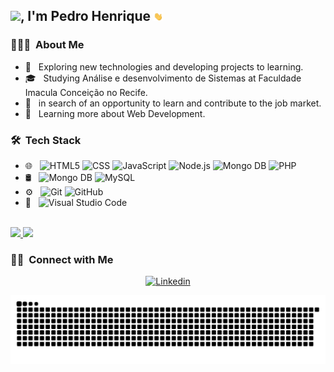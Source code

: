 <h2> <img  width=20% src="https://media4.giphy.com/media/OnnUZxcHsbBN6/giphy.gif?cid=ecf05e47247ywppsho5b3uzs9bh29hlgsdcm0ic94gf5fa26&rid=giphy.gif&ct=g">, I'm Pedro Henrique  <img width=3% src="https://raw.githubusercontent.com/ABSphreak/ABSphreak/master/gifs/Hi.gif">
 </h2> 
<h3> 👨🏻‍💻 &nbsp;About Me </h3>

- 🤔 &nbsp; Exploring new technologies and developing projects to learning.
- 🎓 &nbsp; Studying Análise e desenvolvimento de Sistemas at Faculdade Imacula Conceição no Recife.
- 💼 &nbsp; in search of an opportunity to learn and contribute to the job market.
- 🌱 &nbsp; Learning more about Web Development.

<h3> 🛠 &nbsp;Tech Stack</h3>


- 🌐 &nbsp;
  ![HTML5](https://img.shields.io/badge/-HTML5-333333?style=flat&logo=HTML5)
  ![CSS](https://img.shields.io/badge/-CSS-333333?style=flat&logo=CSS3&logoColor=1572B6)
  ![JavaScript](https://img.shields.io/badge/-JavaScript-333333?style=flat&logo=javascript)
  ![Node.js](https://img.shields.io/badge/-Node.js-333333?style=flat&logo=node.js)
  ![Mongo DB](https://img.shields.io/badge/-Bootstrap-333333?style=flat&logo=bootstrap)
  ![PHP](https://img.shields.io/badge/-PHP-333333?style=flat&logo=php)
- 🛢 &nbsp;
 ![Mongo DB](https://img.shields.io/badge/-MongoDB-333333?style=flat&logo=mongoDB)
 ![MySQL](https://img.shields.io/badge/-MySQL-333333?style=flat&logo=mysql)
- ⚙️ &nbsp;
  ![Git](https://img.shields.io/badge/-Git-333333?style=flat&logo=git)
  ![GitHub](https://img.shields.io/badge/-GitHub-333333?style=flat&logo=github)
- 🔧 &nbsp;
  ![Visual Studio Code](https://img.shields.io/badge/-Visual%20Studio%20Code-333333?style=flat&logo=visual-studio-code&logoColor=007ACC)

<br/>

<a href="https://github.com/pedrinho81">
  <img height="180em" src="https://github-readme-stats.vercel.app/api?username=pedrinho81&theme=buefy&show_icons=true" />
  <img height="180em" src="https://github-readme-stats.vercel.app/api/top-langs/?username=pedrinho81&theme=buefy&layout=compact" /> 
</a>

<br/>

<h3> 🤝🏻 &nbsp;Connect with Me </h3>

<p align="center"> 
<a href="https://www.linkedin.com/in/pedro-henrique-863533207/"><img alt="Linkedin" src="https://img.shields.io/badge/Linkedin-Pedro%20Henrique-9cf?style=flat&logo=linkedin"></a>

![Snake animation](https://github.com/pedrinho81/pedrinho81/blob/output/github-contribution-grid-snake.svg)
